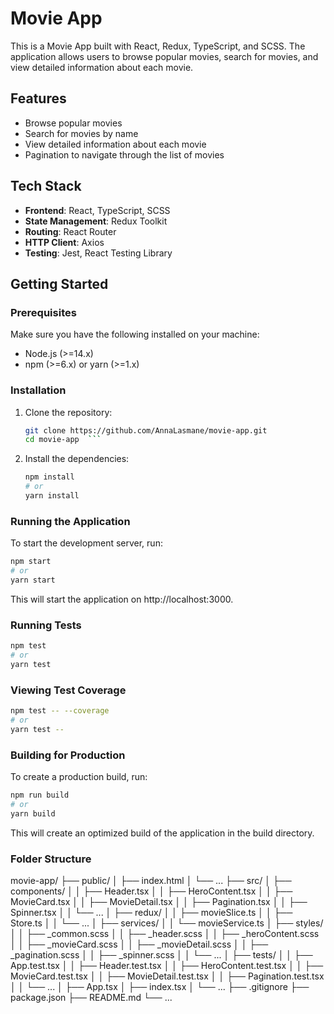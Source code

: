 # Movie App

This is a Movie App built with React, Redux, TypeScript, and SCSS. The application allows users to browse popular movies, search for movies, and view detailed information about each movie.

## Features

- Browse popular movies
- Search for movies by name
- View detailed information about each movie
- Pagination to navigate through the list of movies

## Tech Stack

- **Frontend**: React, TypeScript, SCSS
- **State Management**: Redux Toolkit
- **Routing**: React Router
- **HTTP Client**: Axios
- **Testing**: Jest, React Testing Library

## Getting Started

### Prerequisites

Make sure you have the following installed on your machine:

- Node.js (>=14.x)
- npm (>=6.x) or yarn (>=1.x)

### Installation

1. Clone the repository:

   ````sh
   git clone https://github.com/AnnaLasmane/movie-app.git
   cd movie-app  ```

   ````

2. Install the dependencies:
   ```sh
   npm install
   # or
   yarn install
   ```

### Running the Application

To start the development server, run:

```sh
npm start
# or
yarn start
```

This will start the application on http://localhost:3000.

### Running Tests

```sh
npm test
# or
yarn test
```

### Viewing Test Coverage

```sh
npm test -- --coverage
# or
yarn test --

```

### Building for Production

To create a production build, run:

```sh
npm run build
# or
yarn build
```

This will create an optimized build of the application in the build directory.

### Folder Structure

movie-app/
├── public/
│ ├── index.html
│ └── ...
├── src/
│ ├── components/
│ │ ├── Header.tsx
│ │ ├── HeroContent.tsx
│ │ ├── MovieCard.tsx
│ │ ├── MovieDetail.tsx
│ │ ├── Pagination.tsx
│ │ ├── Spinner.tsx
│ │ └── ...
│ ├── redux/
│ │ ├── movieSlice.ts
│ │ ├── Store.ts
│ │ └── ...
│ ├── services/
│ │ └── movieService.ts
│ ├── styles/
│ │ ├── \_common.scss
│ │ ├── \_header.scss
│ │ ├── \_heroContent.scss
│ │ ├── \_movieCard.scss
│ │ ├── \_movieDetail.scss
│ │ ├── \_pagination.scss
│ │ ├── \_spinner.scss
│ │ └── ...
│ ├── tests/
│ │ ├── App.test.tsx
│ │ ├── Header.test.tsx
│ │ ├── HeroContent.test.tsx
│ │ ├── MovieCard.test.tsx
│ │ ├── MovieDetail.test.tsx
│ │ ├── Pagination.test.tsx
│ │ └── ...
│ ├── App.tsx
│ ├── index.tsx
│ └── ...
├── .gitignore
├── package.json
├── README.md
└── ...

